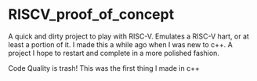 # RISCV_proof_of_concept
A quick and dirty project to play with RISC-V. Emulates a RISC-V hart, or at least a portion of it. I made this a while ago when I was new to c++. A project I hope to restart and complete in a more polished fashion.

Code Quality is trash! This was the first thing I made in c++
